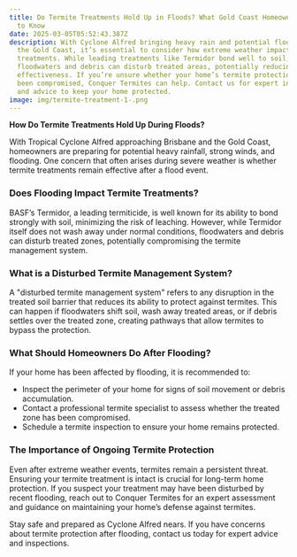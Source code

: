```yaml
---
title: Do Termite Treatments Hold Up in Floods? What Gold Coast Homeowners Need
  to Know
date: 2025-03-05T05:52:43.387Z
description: With Cyclone Alfred bringing heavy rain and potential flooding to
  the Gold Coast, it’s essential to consider how extreme weather impacts termite
  treatments. While leading treatments like Termidor bond well to soil,
  floodwaters and debris can disturb treated areas, potentially reducing their
  effectiveness. If you’re unsure whether your home’s termite protection has
  been compromised, Conquer Termites can help. Contact us for expert inspections
  and advice to keep your home protected.
image: img/termite-treatment-1-.png
---
```



**How Do Termite Treatments Hold Up During Floods?**

With Tropical Cyclone Alfred approaching Brisbane and the Gold Coast, homeowners are preparing for potential heavy rainfall, strong winds, and flooding. One concern that often arises during severe weather is whether termite treatments remain effective after a flood event.

### Does Flooding Impact Termite Treatments?

BASF’s Termidor, a leading termiticide, is well known for its ability to bond strongly with soil, minimizing the risk of leaching. However, while Termidor itself does not wash away under normal conditions, floodwaters and debris can disturb treated zones, potentially compromising the termite management system.

### What is a Disturbed Termite Management System?

A "disturbed termite management system" refers to any disruption in the treated soil barrier that reduces its ability to protect against termites. This can happen if floodwaters shift soil, wash away treated areas, or if debris settles over the treated zone, creating pathways that allow termites to bypass the protection.

### What Should Homeowners Do After Flooding?

If your home has been affected by flooding, it is recommended to:

* Inspect the perimeter of your home for signs of soil movement or debris accumulation.
* Contact a professional termite specialist to assess whether the treated zone has been compromised.
* Schedule a termite inspection to ensure your home remains protected.

### The Importance of Ongoing Termite Protection

Even after extreme weather events, termites remain a persistent threat. Ensuring your termite treatment is intact is crucial for long-term home protection. If you suspect your treatment may have been disturbed by recent flooding, reach out to Conquer Termites for an expert assessment and guidance on maintaining your home’s defense against termites.

Stay safe and prepared as Cyclone Alfred nears. If you have concerns about termite protection after flooding, contact us today for expert advice and inspections.

<!--EndFragment-->